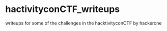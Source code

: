 # hactivityconCTF_writeups
writeups for some of the challenges in the hacktivityconCTF by hackerone
